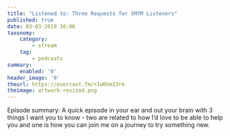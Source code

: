 ```yaml
---
title: "Listened to: Three Requests for SMYM Listeners"
published: true
date: 03-03-2019 16:06
taxonomy:
    category:
        - stream
    tag:
        - podcasts
summary:
    enabled: '0'
header_image: '0'
theurl: https://overcast.fm/+IwKhmI3rk
theimage: artwork-resized.png
--- 
```

Episode summary: A quick episode in your ear and out your brain with 3 things I want you to know - two are related to how I’d love to be able to help you and one is how you can join me on a journey to try something new.
